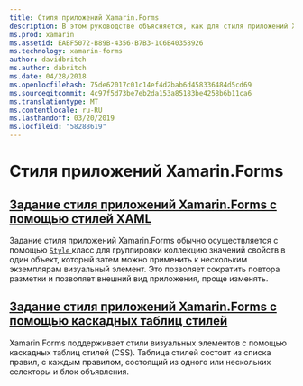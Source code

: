 ```yaml
---
title: Стиля приложений Xamarin.Forms
description: В этом руководстве объясняется, как для стиля приложений Xamarin.Forms с помощью стилей XAML и с помощью каскадных таблиц стилей.
ms.prod: xamarin
ms.assetid: EABF5072-B89B-4356-B7B3-1C6B40358926
ms.technology: xamarin-forms
author: davidbritch
ms.author: dabritch
ms.date: 04/28/2018
ms.openlocfilehash: 75de62017c01c14ef4d2bab6d458336484d5cd69
ms.sourcegitcommit: 4c97f5d73be7eb2da153a85183be4258b6b11ca6
ms.translationtype: MT
ms.contentlocale: ru-RU
ms.lasthandoff: 03/20/2019
ms.locfileid: "58288619"
---
```

# <a name="styling-xamarinforms-apps"></a>Стиля приложений Xamarin.Forms

## <a name="styling-xamarinforms-apps-using-xaml-stylesxamlindexmd"></a>[Задание стиля приложений Xamarin.Forms с помощью стилей XAML](xaml/index.md)

Задание стиля приложений Xamarin.Forms обычно осуществляется с помощью [ `Style` ](xref:Xamarin.Forms.Style) класс для группировки коллекцию значений свойств в один объект, который затем можно применить к нескольким экземплярам визуальный элемент. Это позволяет сократить повтора разметки и позволяет внешний вид приложения, проще изменять.

## <a name="styling-xamarinforms-apps-using-cascading-style-sheetscssindexmd"></a>[Задание стиля приложений Xamarin.Forms с помощью каскадных таблиц стилей](css/index.md)

Xamarin.Forms поддерживает стили визуальных элементов с помощью каскадных таблиц стилей (CSS). Таблица стилей состоит из списка правил, с каждым правилом, состоящий из одного или нескольких селекторы и блок объявления.
